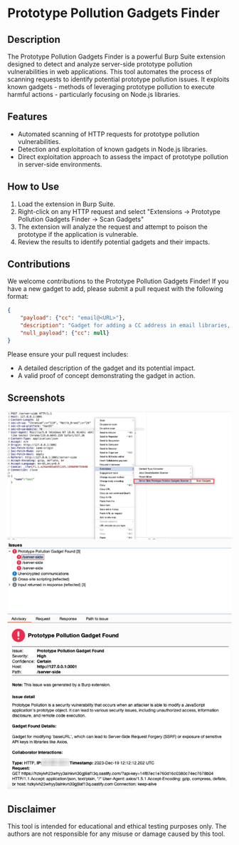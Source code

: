 # Prototype Pollution Gadgets Finder

## Description
The Prototype Pollution Gadgets Finder is a powerful Burp Suite extension designed to detect and analyze server-side prototype pollution vulnerabilities in web applications. This tool automates the process of scanning requests to identify potential prototype pollution issues. It exploits known gadgets - methods of leveraging prototype pollution to execute harmful actions - particularly focusing on Node.js libraries.

## Features
- Automated scanning of HTTP requests for prototype pollution vulnerabilities.
- Detection and exploitation of known gadgets in Node.js libraries.
- Direct exploitation approach to assess the impact of prototype pollution in server-side environments.

## How to Use
1. Load the extension in Burp Suite.
2. Right-click on any HTTP request and select "Extensions -> Prototype Pollution Gadgets Finder -> Scan Gadgets"
3. The extension will analyze the request and attempt to poison the prototype if the application is vulnerable.
4. Review the results to identify potential gadgets and their impacts.

## Contributions
We welcome contributions to the Prototype Pollution Gadgets Finder! If you have a new gadget to add, please submit a pull request with the following format:

```json
{
    "payload": {"cc": "email@<URL>"},
    "description": "Gadget for adding a CC address in email libraries, which could be exploited to intercept all emails sent by the platform.",
    "null_payload": {"cc": null}
}
```

Please ensure your pull request includes:
- A detailed description of the gadget and its potential impact.
- A valid proof of concept demonstrating the gadget in action.

## Screenshots
![Screenshot 0](screenshot_0.png)
![Screenshot 1](screenshot_1.png)

## Disclaimer
This tool is intended for educational and ethical testing purposes only. The authors are not responsible for any misuse or damage caused by this tool.

